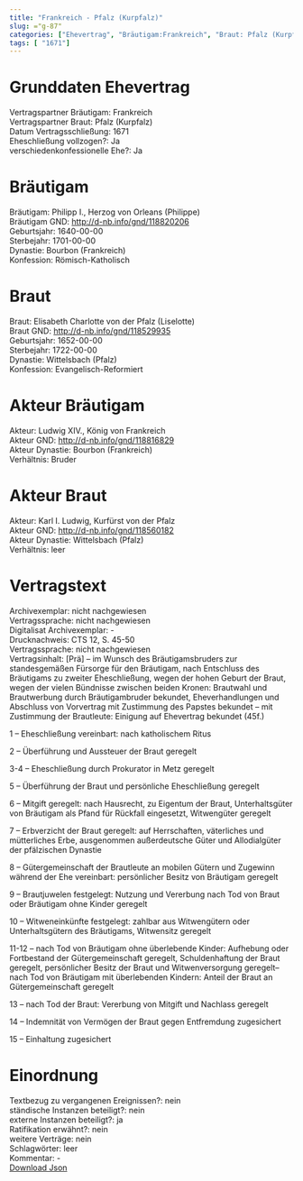 ```yaml
---
title: "Frankreich - Pfalz (Kurpfalz)"
slug: ="g-87"
categories: ["Ehevertrag", "Bräutigam:Frankreich", "Braut: Pfalz (Kurpfalz)", "Eheschließung vollzogen?:Ja", "verschiedenkonfessionelle Ehe?:Ja", "Dynastie Bräutigam:Bourbon (Frankreich)", "Akteur Bräutigam:Ludwig XIV., König von Frankreich", "Akteur Braut:Karl I. Ludwig, Kurfürst von der Pfalz", "Textbezug?:nein", "Ständisch?:nein", "Ratifikation?:nein", "Sonstiges?:nein", "Bräutigam:Frankreich", "Braut: Pfalz (Kurpfalz)"]
tags: [ "1671"]
---
```

<!--more-->

# Grunddaten Ehevertrag

Vertragspartner Bräutigam: Frankreich<br>
Vertragspartner Braut: Pfalz (Kurpfalz)<br>
Datum Vertragsschließung: 1671<br>
Eheschließung vollzogen?: Ja<br>
verschiedenkonfessionelle Ehe?: Ja<br>
# Bräutigam

Bräutigam: Philipp I., Herzog von Orleans (Philippe)<br>
Bräutigam GND: http://d-nb.info/gnd/118820206<br>
Geburtsjahr: 1640-00-00<br>
Sterbejahr: 1701-00-00<br>
Dynastie: Bourbon (Frankreich)<br>
Konfession: Römisch-Katholisch<br>
# Braut

Braut: Elisabeth Charlotte von der Pfalz (Liselotte)<br>
Braut GND: http://d-nb.info/gnd/118529935<br>
Geburtsjahr: 1652-00-00<br>
Sterbejahr: 1722-00-00<br>
Dynastie: Wittelsbach (Pfalz)<br>
Konfession: Evangelisch-Reformiert<br>
# Akteur Bräutigam

Akteur: Ludwig XIV., König von Frankreich<br>
Akteur GND: http://d-nb.info/gnd/118816829<br>
Akteur Dynastie: Bourbon (Frankreich)<br>
Verhältnis: Bruder<br>
# Akteur Braut

Akteur: Karl I. Ludwig, Kurfürst von der Pfalz<br>
Akteur GND: http://d-nb.info/gnd/118560182<br>
Akteur Dynastie: Wittelsbach (Pfalz)<br>
Verhältnis: leer<br>
# Vertragstext

Archivexemplar: nicht nachgewiesen<br>
Vertragssprache: nicht nachgewiesen<br>
Digitalisat Archivexemplar: -<br>
Drucknachweis: CTS 12, S. 45-50<br>
Vertragssprache: nicht nachgewiesen<br>
Vertragsinhalt: [Prä] – im Wunsch des Bräutigamsbruders zur standesgemäßen Fürsorge für den Bräutigam, nach Entschluss des Bräutigams zu zweiter Eheschließung, wegen der hohen Geburt der Braut, wegen der vielen Bündnisse zwischen beiden Kronen: Brautwahl und Brautwerbung durch Bräutigambruder bekundet, Eheverhandlungen und Abschluss von Vorvertrag mit Zustimmung des Papstes bekundet – mit Zustimmung der Brautleute: Einigung auf Ehevertrag bekundet (45f.)

1 – Eheschließung vereinbart: nach katholischem Ritus

2 – Überführung und Aussteuer der Braut geregelt

3-4 – Eheschließung durch Prokurator in Metz geregelt

5 – Überführung der Braut und persönliche Eheschließung geregelt

6 – Mitgift geregelt: nach Hausrecht, zu Eigentum der Braut, Unterhaltsgüter von Bräutigam als Pfand für Rückfall eingesetzt, Witwengüter geregelt

7 – Erbverzicht der Braut geregelt: auf Herrschaften, väterliches und mütterliches Erbe, ausgenommen außerdeutsche Güter und Allodialgüter der pfälzischen Dynastie

8 – Gütergemeinschaft der Brautleute an mobilen Gütern und Zugewinn während der Ehe vereinbart: persönlicher Besitz von Bräutigam geregelt

9 – Brautjuwelen festgelegt: Nutzung und Vererbung nach Tod von Braut oder Bräutigam ohne Kinder geregelt

10 – Witweneinkünfte festgelegt: zahlbar aus Witwengütern oder Unterhaltsgütern des Bräutigams, Witwensitz geregelt

11-12 – nach Tod von Bräutigam ohne überlebende Kinder: Aufhebung oder Fortbestand der Gütergemeinschaft geregelt, Schuldenhaftung der Braut geregelt, persönlicher Besitz der Braut und Witwenversorgung geregelt– nach Tod von Bräutigam mit überlebenden Kindern: Anteil der Braut an Gütergemeinschaft geregelt

13 – nach Tod der Braut: Vererbung von Mitgift und Nachlass geregelt

14 – Indemnität von Vermögen der Braut gegen Entfremdung zugesichert

15 – Einhaltung zugesichert
<br>
# Einordnung

Textbezug zu vergangenen Ereignissen?: nein<br>
ständische Instanzen beteiligt?: nein<br>
externe Instanzen beteiligt?: ja<br>
Ratifikation erwähnt?: nein<br>
weitere Verträge: nein<br>
Schlagwörter: leer<br>
Kommentar: -<br>
[Download Json](/vertraege/vertrag-87.json)